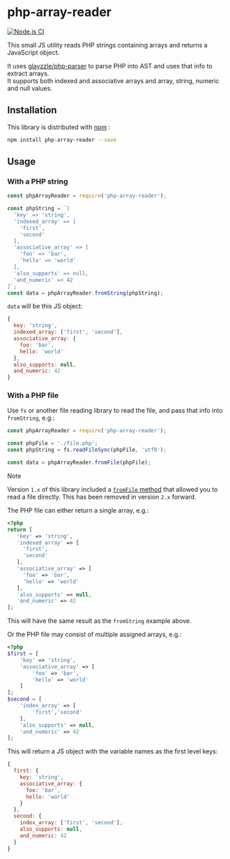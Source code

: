 # php-array-reader

[![Node.js CI](https://github.com/bartvanraaij/php-array-reader/actions/workflows/node.js.yml/badge.svg)](https://github.com/bartvanraaij/php-array-reader/actions/workflows/node.js.yml)

This small JS utility reads PHP strings containing arrays and returns a JavaScript object. 

It uses [glayzzle/php-parser](https://github.com/glayzzle/php-parser) to parse PHP into AST and uses that 
info to extract arrays.  
It supports both indexed and associative arrays and array, string, numeric and null values.

## Installation

This library is distributed with [npm](https://www.npmjs.com/package/php-array-reader) :

```sh
npm install php-array-reader --save
```

## Usage

### With a PHP string
```js
const phpArrayReader = require('php-array-reader');

const phpString = `[
  'key' => 'string',
  'indexed_array' => [
    'first',
    'second'
  ],
  'associative_array' => [
    'foo' => 'bar',
    'hello' => 'world'
  ],
  'also_supports' => null,
  'and_numeric' => 42
]`;
const data = phpArrayReader.fromString(phpString); 
```
`data` will be this JS object:
```js
{
  key: 'string',
  indexed_array: ['first', 'second'],
  associative_array: {
    foo: 'bar',
    hello: 'world'
  },
  also_supports: null,
  and_numeric: 42
}
```

### With a PHP file

Use `fs` or another file reading library to read the file, and pass that info into `fromString`, e.g.:
```js
const phpArrayReader = require('php-array-reader');

const phpFile = './file.php';
const phpString = fs.readFileSync(phpFile, 'utf8');

const data = phpArrayReader.fromFile(phpFile);
```

> [!NOTE]
> Version `1.x` of this library included a [`fromFile` method](https://github.com/bartvanraaij/php-array-reader/blob/a3f48acdef4eace2106ac40fa3c4593ab196dc1c/index.js#L6) 
> that allowed you to read a file directly. This has been removed in version `2.x` forward.


The PHP file can either return a single array, e.g.:
```php
<?php
return [
   'key' => 'string',
   'indexed_array' => [
     'first',
     'second'
   ],
   'associative_array' => [
     'foo' => 'bar',
     'hello' => 'world'
   ],
   'also_supports' => null,
   'and_numeric' => 42
];
```

This will have the same result as the `fromString` example above.

Or the PHP file may consist of multiple assigned arrays, e.g.:
```php
<?php
$first = [
    'key' => 'string',
    'associative_array' => [
        'foo' => 'bar',
        'hello' => 'world'
    ]
];
$second = [
    'index_array' => [
        'first','second'
    ],
    'also_supports' => null,
    'and_numeric' => 42  
];
```

This will return a JS object with the variable names as the first level keys:
```js
{
  first: {
    key: 'string',
    associative_array: {
      foo: 'bar', 
      hello: 'world'
    }
  },
  second: {
    index_array: ['first', 'second'],
    also_supports: null,
    and_numeric: 42
  }
}
```
